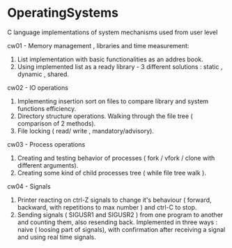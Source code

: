# OperatingSystems
C language implementations of system mechanisms used from user level

cw01 - Memory management , libraries and time measurement:

1) List implementation with basic functionalities as an addres book.
2) Using implemented list as a ready library - 3 different solutions : static , dynamic , shared.

cw02 - IO operations

1) Implementing insertion sort on files to compare library and system functions efficiency. 
2) Directory structure operations. Walking through the file tree ( comparison of 2 methods).
3) File locking ( read/ write , mandatory/advisory).

cw03 - Process operations

1) Creating and testing behavior of processes ( fork / vfork / clone with different arguments).
2) Creating some kind of child processes tree ( while file tree walk ).

cw04 - Signals

1) Printer reacting on ctrl-Z signals to change it's behaviour ( forward, backward, with repetitions to max number ) and ctrl-C to stop.
2) Sending signals ( SIGUSR1 and SIGUSR2 ) from one program to another and counting them, also resending back. Implemented in three ways : naive ( loosing part of signals), with confirmation after receiving a signal and using real time signals.
